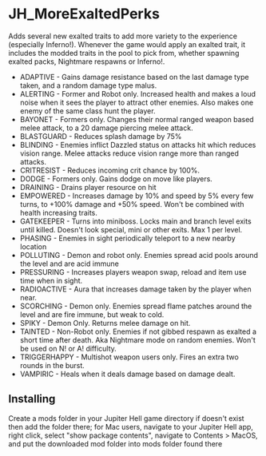 # JH_MoreExaltedPerks
Adds several new exalted traits to add more variety to the experience (especially Inferno!). Whenever the game would apply an exalted trait, it includes the modded traits in the pool to pick from, whether spawning exalted packs, Nightmare respawns or Inferno!.

* ADAPTIVE - Gains damage resistance based on the last damage type taken, and a random damage type malus. 
* ALERTING - Former and Robot only. Increased health and makes a loud noise when it sees the player to attract other enemies. Also makes one enemy of the same class hunt the player.
* BAYONET - Formers only. Changes their normal ranged weapon based melee attack, to a 20 damage piercing melee attack.
* BLASTGUARD - Reduces splash damage by 75%
* BLINDING - Enemies inflict Dazzled status on attacks hit which reduces vision range. Melee attacks reduce vision range more than ranged attacks.
* CRITRESIST - Reduces incoming crit chance by 100%.
* DODGE - Formers only. Gains dodge on move like players.
* DRAINING - Drains player resource on hit
* EMPOWERED - Increases damage by 10% and speed by 5% every few turns, to +100% damage and +50% speed. Won't be combined with health increasing traits.
* GATEKEEPER - Turns into miniboss. Locks main and branch level exits until killed. Doesn't look special, mini or other exits. Max 1 per level.
* PHASING - Enemies in sight periodically teleport to a new nearby location
* POLLUTING - Demon and robot only. Enemies spread acid pools around the level and are acid immune
* PRESSURING - Increases players weapon swap, reload and item use time when in sight.
* RADIOACTIVE - Aura that increases damage taken by the player when near.
* SCORCHING - Demon only. Enemies spread flame patches around the level and are fire immune, but weak to cold.
* SPIKY - Demon Only. Returns melee damage on hit.
* TAINTED - Non-Robot only. Enemies if not gibbed respawn as exalted a short time after death. Aka Nightmare mode on random enemies. Won't be used on N! or A! difficulty.
* TRIGGERHAPPY - Multishot weapon users only. Fires an extra two rounds in the burst.
* VAMPIRIC - Heals when it deals damage based on damage dealt.

## Installing

Create a mods folder in your Jupiter Hell game directory if doesn't exist then add the folder there; for Mac users, navigate to your Jupiter Hell app, right click, select "show package contents", navigate to Contents > MacOS, and put the downloaded mod folder into mods folder found there
